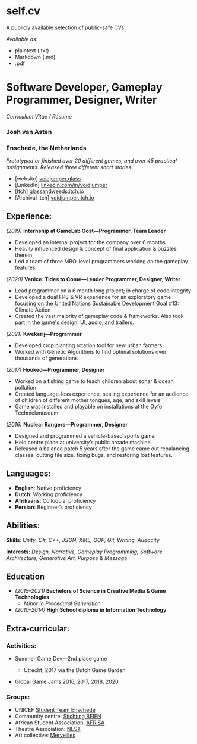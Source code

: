 # self.cv
A publicly available selection of public-safe CVs.

*Available as:*
* plaintext (.txt)
* Markdown (.md)
* .pdf

# Software Developer, Gameplay Programmer, Designer, Writer
_Curriculum Vitae / Résumé_

### Josh van Asten
### Enschede, the Netherlands

_Prototyped or finished over 20 different games, and over 45 practical assignments. Released three different short stories._

* [website]  [voidjumper.glass](https://voidjumper.glass)
* [LinkedIn]  [linkedin.com/in/voidjumper](https://linkedin.com/in/voidjumper)
* [Itch]  [glassandweeds.itch.io](https://glassandweeds.itch.io)
* [Archival Itch]  [voidjumper.itch.io](https://voidjumper.itch.io)

## Experience:

*(2019)* **Internship at GameLab Oost—Programmer, Team Leader**

* Developed an internal project for the company over 6 months.
* Heavily influenced design & concept of final application & puzzles therein
* Led a team of three MBO-level programmers working on the gameplay features

*(2020)* **Venice: Tides to Come—Leader Programmer, Designer, Writer**

* Lead programmer on a 6 month long project; in charge of code integrity
* Developed a dual FPS & VR experience for an exploratory game focusing on the United Nations Sustainable Development Goal #13: Climate Action
* Created the vast majority of gameplay code & frameworks. Also took part in the game's design, UI, audio, and trailers.

*(2021)* **Kwekerij—Programmer**
* Developed crop planting rotation tool for new urban farmers
* Worked with Genetic Algorithms to find optimal solutions over thousands of generations

*(2017)* **Hooked—Programmer, Designer**
* Worked on a fishing game to teach children about sonar & ocean pollution
* Created language-less experience, scaling experience for an audience of children of different mother tongues, age, and skill levels
* Game was installed and playable on installations at the Oyfo Techniekmuseum

*(2016)* **Nuclear Rangers—Programmer, Designer**
* Designed and programmed a vehicle-based sports game
* Held centre place at university’s public arcade machine
* Released a balance patch 5 years after the game came out rebalancing classes, cutting file size, fixing bugs, and restoring lost features.

## Languages:

* **English**: Native proficiency
* **Dutch**: Working proficiency
* **Afrikaans**: Colloquial proficiency
* **Persian**: Beginner’s proficiency

## Abilities:

**Skills**: *Unity, C#, C++, JSON, XML, OOP, Git, Writing, Audacity*

**Interests**: *Design, Narrative, Gameplay Programming, Software Architecture, Generative Art, Purpose & Message*

## Education

* *(2015–2021)* **Bachelors of Science in Creative Media & Game Technologies**
	* *Minor in Procedural Generation*
* *(2010–2014)* **High School diploma in Information Technology**

## Extra-curricular:

### Activities:

* Summer Game Dev—2nd place game
   * Utrecht, 2017 via the Dutch Game Garden

* Global Game Jams 2016, 2017, 2018, 2020

### Groups:

* UNICEF [Student Team Enschede](https://www.linkedin.com/company/unicef-student-team-enschede/?originalSubdomain=nl)
* Community centre: [Stichting BEIEN](https://www.beien.nl/)
* African Student Association: [AFRISA](https://afrisa.utwente.nl)
* Theatre Association: [NEST](https://nest.utwente.nl/)
* Art collective: [Merveilles](https://merveilles.town)

